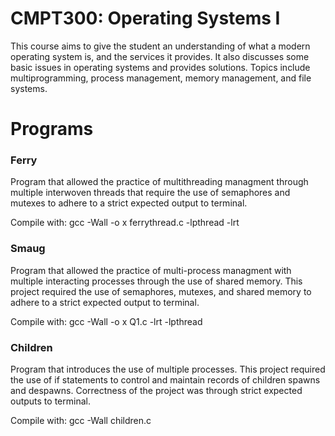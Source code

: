 # CMPT300: Operating Systems I

This course aims to give the student an understanding of what a modern operating system is, and the services it provides. It also discusses some basic issues in operating systems and provides solutions. Topics include multiprogramming, process management, memory management, and file systems.

# Programs

### Ferry

Program that allowed the practice of multithreading managment through multiple interwoven threads that require the use of semaphores and mutexes to adhere to a strict expected output to terminal.

Compile with: gcc -Wall -o x ferrythread.c -lpthread -lrt

### Smaug

Program that allowed the practice of multi-process managment with multiple interacting processes through the use of shared memory. This project required the use of semaphores, mutexes, and shared memory to adhere to a strict expected output to terminal.

Compile with: gcc -Wall -o x Q1.c -lrt -lpthread

### Children

Program that introduces the use of multiple processes. This project required the use of if statements to control and maintain records of children spawns and despawns. Correctness of the project was through strict expected outputs to terminal.

Compile with: gcc -Wall children.c
